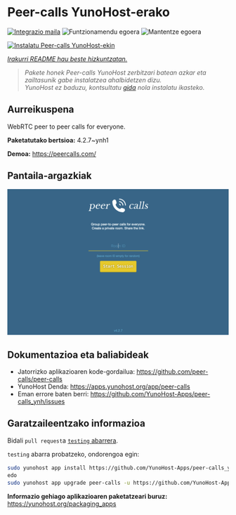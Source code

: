 <!--
Ohart ongi: README hau automatikoki sortu da <https://github.com/YunoHost/apps/tree/master/tools/readme_generator>ri esker
EZ editatu eskuz.
-->

# Peer-calls YunoHost-erako

[![Integrazio maila](https://dash.yunohost.org/integration/peer-calls.svg)](https://ci-apps.yunohost.org/ci/apps/peer-calls/) ![Funtzionamendu egoera](https://ci-apps.yunohost.org/ci/badges/peer-calls.status.svg) ![Mantentze egoera](https://ci-apps.yunohost.org/ci/badges/peer-calls.maintain.svg)

[![Instalatu Peer-calls YunoHost-ekin](https://install-app.yunohost.org/install-with-yunohost.svg)](https://install-app.yunohost.org/?app=peer-calls)

*[Irakurri README hau beste hizkuntzatan.](./ALL_README.md)*

> *Pakete honek Peer-calls YunoHost zerbitzari batean azkar eta zailtasunik gabe instalatzea ahalbidetzen dizu.*  
> *YunoHost ez baduzu, kontsultatu [gida](https://yunohost.org/install) nola instalatu ikasteko.*

## Aurreikuspena

WebRTC peer to peer calls for everyone.

**Paketatutako bertsioa:** 4.2.7~ynh1

**Demoa:** <https://peercalls.com/>

## Pantaila-argazkiak

![Peer-calls(r)en pantaila-argazkia](./doc/screenshots/screenshot.png)

## Dokumentazioa eta baliabideak

- Jatorrizko aplikazioaren kode-gordailua: <https://github.com/peer-calls/peer-calls>
- YunoHost Denda: <https://apps.yunohost.org/app/peer-calls>
- Eman errore baten berri: <https://github.com/YunoHost-Apps/peer-calls_ynh/issues>

## Garatzaileentzako informazioa

Bidali `pull request`a [`testing` abarrera](https://github.com/YunoHost-Apps/peer-calls_ynh/tree/testing).

`testing` abarra probatzeko, ondorengoa egin:

```bash
sudo yunohost app install https://github.com/YunoHost-Apps/peer-calls_ynh/tree/testing --debug
edo
sudo yunohost app upgrade peer-calls -u https://github.com/YunoHost-Apps/peer-calls_ynh/tree/testing --debug
```

**Informazio gehiago aplikazioaren paketatzeari buruz:** <https://yunohost.org/packaging_apps>
